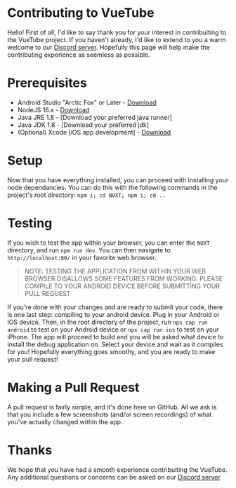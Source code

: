 # Contributing to VueTube
Hello! First of all, I'd like to say thank you for your interest in contribuiting to the VueTube project. If you haven't already, I'd like to extend to you a warm welcome to our [Discord server](https://discord.gg/7P8KJrdd5W). Hopefully this page will help make the contributing experience as seemless as possible.

# Prerequisites 
- Android Studio "Arctic Fox" or Later - [Download](https://developer.android.com/studio#downloads)
- NodeJS 16.x - [Download](https://nodejs.org/en/download/)
- Java JRE 1.8 - [Download your preferred java runner]
- Java JDK 1.8 - [Download your preferred jdk]
- (Optional) Xcode [iOS app development] - [Download](https://developer.apple.com/xcode/)

# Setup
Now that you have everything installed, you can proceed with installing your node dependancies. You can do this with the following commands in the project's root directory:
`npm i; cd NUXT; npm i; cd ..`

# Testing
If you wish to test the app within your browser, you can enter the `NUXT` directory, and run `npm run dev`. You can then navigate to `http://localhost:80/` in your favorite web browser. 
> NOTE: TESTING THE APPLICATION FROM WITHIN YOUR WEB BROWSER DISALLOWS SOME FEATURES FROM WORKING. PLEASE COMPILE TO YOUR ANDROID DEVICE BEFORE SUBMITTING YOUR PULL REQUEST

If you're done with your changes and are ready to submit your code, there is one last step: compiling to your android device. Plug in your Android or iOS device. Then, in the root directory of the project, run `npx cap run android` to test on your Android device or `npx cap run ios` to test on your iPhone. The app will proceed to build and you will be asked what device to install the debug application on.  Select your device and wait as it compiles for you! Hopefully everything goes smoothy, and you are ready to make your pull request!

# Making a Pull Request
A pull request is fairly simple, and it's done here on GitHub. All we ask is that you include a few screenshots (and/or screen recordings) of what you've actually changed within the app.

# Thanks
We hope that you have had a smooth experience contribuiting the VueTube. Any additional questions or concerns can be asked on our [Discord server](https://discord.gg/7P8KJrdd5W).